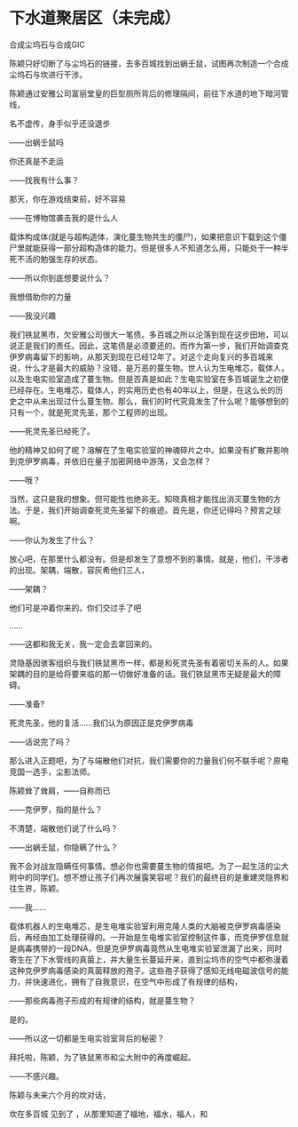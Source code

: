# 下水道聚居区（未完成）

合成尘坞石与合成GIC

陈颖只好切断了与尘坞石的链接，去多百城找到出蜗壬鼠，试图再次制造一个合成尘坞石与坎进行干涉。

陈颖通过安雅公司富丽堂皇的巨型厕所背后的修理隔间，前往下水道的地下暗河管线，



名不虚传，身手似乎还没退步

——出蜗壬鼠吗

你还真是不走运

——找我有什么事？

那天，你在游戏结束前，好不容易

——在博物馆袭击我的是什么人

载体构成体\(就是与超构造体，演化蔓生物共生的僵尸\)，如果把意识下载到这个僵尸里就能获得一部分超构造体的能力。但是很多人不知道怎么用，只能处于一种半死不活的勉强生存的状态。

——所以你到底想要说什么？

我想借助你的力量

——我没兴趣

我们铁鼠黑市，欠安雅公司很大一笔债。多百城之所以沦落到现在这步田地，可以说正是我们的责任。因此，这笔债是必须要还的。而作为第一步，我们开始调查克伊罗病毒留下的影响，从那天到现在已经12年了。对这个走向复兴的多百城来说，什么才是最大的威胁？没错，是万恶的蔓生物。世人认为生电堆芯，载体人，以及生电实验室造成了蔓生物。但是否真是如此？生电实验室在多百城诞生之初便已经存在。生电堆芯，载体人，的实用历史也有40年以上，但是，在这么长的历史之中从未出现过什么蔓生物。那么，我们的时代究竟发生了什么呢？能够想到的只有一个，就是死灵先圣，那个工程师的出现。

——死灵先圣已经死了。

他的精神又如何了呢？溶解在了生电实验室的神魂碎片之中。如果没有扩散并影响到克伊罗病毒，并依旧在量子加密网络中游荡，又会怎样？

——哦？

当然，这只是我的想象。但可能性也绝非无。知晓真相才能找出消灭蔓生物的方法。于是，我们开始调查死灵先圣留下的痕迹。首先是，你还记得吗？预言之球啊。

——你认为发生了什么？

放心吧，在那里什么都没有。但是却发生了意想不到的事情。就是，他们，干涉者的出现。架耦，端散，容灰希他们三人，

——架耦？

他们可是冲着你来的。你们交过手了吧

……

——这都和我无关，我一定会去拿回来的。

灵隐基因骇客组织与我们铁鼠黑市一样，都是和死灵先圣有着密切关系的人。如果架耦的目的是给将要来临的那一切做好准备的话。我们铁鼠黑市无疑是最大的障碍。

——准备?

死灵先圣，他的复活……我们认为原因正是克伊罗病毒

——话说完了吗？

那么进入正题吧，为了与端散他们对抗，我们需要你的力量我们何不联手呢？原电竞国一选手，尘影法师。

陈颖耸了耸肩，——自称而已

——克伊罗，指的是什么？

不清楚，端散他们说了什么吗？

——出蜗壬鼠，你隐瞒了什么？

我不会对战友隐瞒任何事情。想必你也需要蔓生物的情报吧。为了一起生活的尘大附中的同学们。想不想让孩子们再次展露笑容呢？我们的最终目的是重建灵隐界和往生界，陈颖。

——我……

载体机器人的生电堆芯，是生电堆实验室利用克隆人类的大脑被克伊罗病毒感染后，再经由加工处理获得的。一开始是生电堆实验室控制这件事，而克伊罗信息就是病毒携带的一段DNA，但是克伊罗病毒竟然从生电堆实验室泄漏了出来，同时寄生在了下水管线的真菌上，并大量生长蔓延开来，直到尘坞市的空气中都弥漫着这种克伊罗病毒感染的真菌释放的孢子。这些孢子获得了感知无线电磁波信号的能力，并快速进化，拥有了自我意识，在空气中形成了有规律的结构，

——那些病毒孢子形成的有规律的结构，就是蔓生物？

是的。

——所以这一切都是生电实验室背后的秘密？

拜托啦，陈颖，为了铁鼠黑市和尘大附中的再度崛起。

——不感兴趣。



陈颖与未来六个月的坎对话，

坎在多百城 见到了 ，从那里知道了福地，福水，福人，和





